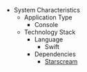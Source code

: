 * System Characteristics
  * Application Type
    * Console
  * Technology Stack
    * Language
      * Swift
    * Dependencies
      * [Starscream](https://github.com/daltoniam/Starscream)
